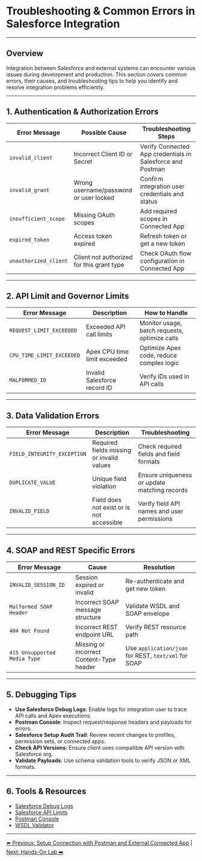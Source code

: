 # Troubleshooting & Common Errors in Salesforce Integration

---

## Overview

Integration between Salesforce and external systems can encounter various issues during development and production. This section covers common errors, their causes, and troubleshooting tips to help you identify and resolve integration problems efficiently.

---

## 1. Authentication & Authorization Errors

| Error Message                     | Possible Cause                                         | Troubleshooting Steps                                      |
|----------------------------------|------------------------------------------------------|------------------------------------------------------------|
| `invalid_client`                 | Incorrect Client ID or Secret                         | Verify Connected App credentials in Salesforce and Postman |
| `invalid_grant`                  | Wrong username/password or user locked                | Confirm integration user credentials and status            |
| `insufficient_scope`             | Missing OAuth scopes                                  | Add required scopes in Connected App                       |
| `expired_token`                  | Access token expired                                 | Refresh token or get a new token                           |
| `unauthorized_client`            | Client not authorized for this grant type             | Check OAuth flow configuration in Connected App           |

---

## 2. API Limit and Governor Limits

| Error Message                   | Description                                          | How to Handle                                              |
|--------------------------------|------------------------------------------------------|------------------------------------------------------------|
| `REQUEST_LIMIT_EXCEEDED`       | Exceeded API call limits                             | Monitor usage, batch requests, optimize calls             |
| `CPU_TIME_LIMIT_EXCEEDED`      | Apex CPU time limit exceeded                         | Optimize Apex code, reduce complex logic                   |
| `MALFORMED_ID`                 | Invalid Salesforce record ID                         | Verify IDs used in API calls                                |

---

## 3. Data Validation Errors

| Error Message                  | Description                                          | Troubleshooting                                             |
|-------------------------------|------------------------------------------------------|-------------------------------------------------------------|
| `FIELD_INTEGRITY_EXCEPTION`   | Required fields missing or invalid values            | Check required fields and field formats                     |
| `DUPLICATE_VALUE`             | Unique field violation                               | Ensure uniqueness or update matching records                |
| `INVALID_FIELD`               | Field does not exist or is not accessible            | Verify field API names and user permissions                  |

---

## 4. SOAP and REST Specific Errors

| Error Message                  | Cause                                                | Resolution                                                 |
|-------------------------------|------------------------------------------------------|------------------------------------------------------------|
| `INVALID_SESSION_ID`           | Session expired or invalid                           | Re-authenticate and get new token                          |
| `Malformed SOAP Header`        | Incorrect SOAP message structure                     | Validate WSDL and SOAP envelope                             |
| `404 Not Found`                | Incorrect REST endpoint URL                          | Verify REST resource path                                   |
| `415 Unsupported Media Type`   | Missing or incorrect Content-Type header             | Use `application/json` for REST, `text/xml` for SOAP       |

---

## 5. Debugging Tips

- **Use Salesforce Debug Logs**: Enable logs for integration user to trace API calls and Apex executions.
- **Postman Console**: Inspect request/response headers and payloads for errors.
- **Salesforce Setup Audit Trail**: Review recent changes to profiles, permission sets, or connected apps.
- **Check API Versions**: Ensure client uses compatible API version with Salesforce org.
- **Validate Payloads**: Use schema validation tools to verify JSON or XML formats.

---

## 6. Tools & Resources

- [Salesforce Debug Logs](https://help.salesforce.com/s/articleView?id=sf.code_debug_log.htm)
- [Salesforce API Limits](https://developer.salesforce.com/docs/atlas.en-us.232.0.api_rest.meta/api_rest/intro_rate_limiting.htm)
- [Postman Console](https://learning.postman.com/docs/sending-requests/debugging-api-requests/)
- [WSDL Validator](https://www.wsdl-analyzer.com/)

---

[⬅️ Previous: Setup Connection with Postman and External Connected App](PostmanOrgSetup.md) | [Next: Hands-On Lab ➡️](HandsOnLab.md)
